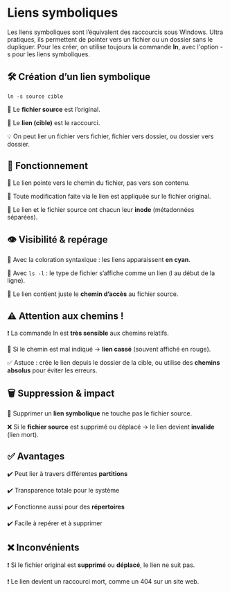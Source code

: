 # Liens symboliques

Les liens symboliques sont l’équivalent des raccourcis sous Windows. Ultra pratiques, ils permettent de pointer vers un fichier ou un dossier sans le dupliquer. Pour les créer, on utilise toujours la commande **ln**, avec l'option -s pour les liens symboliques.



## **🛠️ Création d’un lien symbolique**

`ln -s source cible`

📌 Le **fichier source** est l’original.

📌 Le **lien (cible)** est le raccourci.

💡 On peut lier un fichier vers fichier, fichier vers dossier, ou dossier vers dossier.



## **🧠 Fonctionnement**

🧷 Le lien pointe vers le chemin du fichier, pas vers son contenu.

🔁 Toute modification faite via le lien est appliquée sur le fichier original.

📄 Le lien et le fichier source ont chacun leur **inode** (métadonnées séparées).



## **👁️ Visibilité & repérage**

👕 Avec la coloration syntaxique : les liens apparaissent **en cyan**.

📜 Avec `ls -l` : le type de fichier s’affiche comme un lien (l au début de la ligne).

🧩 Le lien contient juste le **chemin d’accès** au fichier source.



## **⚠️ Attention aux chemins !**

❗ La commande ln est **très sensible** aux chemins relatifs.

🚫 Si le chemin est mal indiqué → **lien cassé** (souvent affiché en rouge).

✅ Astuce : crée le lien depuis le dossier de la cible, ou utilise des **chemins absolus** pour éviter les erreurs.



## **🗑️ Suppression & impact**

🧹 Supprimer un **lien symbolique** ne touche pas le fichier source.

❌ Si le **fichier source** est supprimé ou déplacé → le lien devient **invalide** (lien mort).



## **✅ Avantages**

✔️ Peut lier à travers différentes **partitions**

✔️ Transparence totale pour le système

✔️ Fonctionne aussi pour des **répertoires**

✔️ Facile à repérer et à supprimer

## **❌ Inconvénients**

❗ Si le fichier original est **supprimé** ou **déplacé**, le lien ne suit pas.

❗ Le lien devient un raccourci mort, comme un 404 sur un site web.

